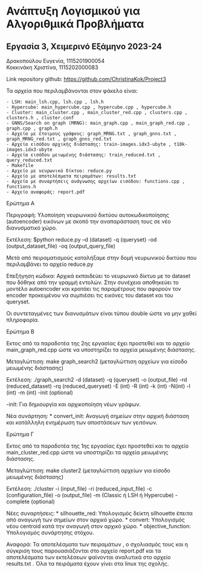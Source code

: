 # Ανάπτυξη Λογισμικού για Αλγοριθμικά Προβλήματα
## Εργασία 3, Χειμερινό Εξάμηνο 2023-24

Δρακοπούλου Ευγενία, 1115201900054  <br>
Κοκκινάκη Χριστίνα, 1115202000083   <br>

Link repository github: https://github.com/ChristinaKok/Project3

Τα αρχεία που περιλαμβάνονται στον φάκελο είναι:
    
    - LSH: main_lsh.cpp, lsh.cpp , lsh.h 
    - Hypercube: main_hypercube.cpp , hypercube.cpp , hypercube.h
    - Cluster: main_cluster.cpp , main_cluster_red.cpp , clusters.cpp , clusters.h , cluster.conf
    - GNNS/Search on graph (MRNG): main_graph.cpp , main_graph_red.cpp , graph.cpp , graph.h
    - Αρχεία με έτοιμους γράφους: graph_MRNG.txt , graph_gnns.txt , graph_MRNG_red.txt , graph_gnns_red.txt
    - Αρχεία εισόδου αρχικής διάστασης: train-images.idx3-ubyte , t10k-images.idx3-ubyte
    - Αρχεία εισόδου μειωμένης διάστασης: train_reduced.txt , query_reduced.txt 
    - Makefile
    - Αρχείο με νευρωνικό δίκτυο: reduce.py
    - Αρχείο με αποτελέσματα πειραμάτων: results.txt
    - Αρχεία με συναρτήσεις ανάγνωσης αρχείων εισόδου: functions.cpp , functions.h
    - Αρχείο αναφοράς: report.pdf

Ερώτημα Α

Περιγραφή: Υλοποίηση νευρωνικού δικτύου αυτοκωδικοποίησης (autoencoder) εικόνων με σκοπό την αναπαράσταση τους σε νέο διανυσματικό χώρο. 

Εκτέλεση: $python reduce.py –d (dataset) -q (queryset) -od (output_dataset_file) -oq (output_query_file)

Μετά από πειραματισμούς καταλήξαμε στην δομή νευρωνικού δικτύου που περιλαμβάνει το αρχείο reduce.py 

Επεξήγηση κώδικα: Αρχικά εκπαιδεύει το νευρωνικό δίκτυο με το dataset που δόθηκε από την γραμμή εντολών. Στην συνέχεια αποθηκεύει το μοντέλο autoencoder και κρατάει τις παραμέτρους που αφορούν τον encoder προκειμένου να συμπιέσει τις εικόνες του dataset και του queryset. 

Οι συντεταγμένες των διανυσμάτων είναι τύπου double ώστε να μην χαθεί πληροφορία.



Ερώτημα Β

Εκτος από τα παραδοτέα της 2ης εργασίας έχει προστεθεί και το αρχείο main_graph_red.cpp ώστε να υποστηρίζει τα αρχεία μειωμένης διάστασης.

Μεταγλώττιση: make graph_search2  (μεταγλώττιση αρχείων για είσοδο μειωμένης διάστασης)

Εκτέλεση: ./graph_search2 -d (dataset) -q (queryset) -o (output_file) -rd (reduced_dataset) -rq (reduced_queryset) -E (int) -R (int) -k (int) -N(int) -l (int) -m (int) -init (optional)

-init: Για δημιουργία και αρχικοποίηση νέων γράφων.

Νέα συνάρτηση:
    * convert_init: Αναγωγή σημείων στην αρχική διάσταση και κατάλληλη ενημέρωση των αποστάσεων των γειτόνων.



Ερώτημα Γ

Εκτος από τα παραδοτέα της 1ης εργασίας έχει προστεθεί και το αρχείο main_cluster_red.cpp ώστε να υποστηρίζει τα αρχεία μειωμένης διάστασης.

Μεταγλώττιση: make cluster2  (μεταγλώττιση αρχείων για είσοδο μειωμένης διάστασης)

Εκτέλεση: ./cluster -i (input_file) -ri (reduced_input_file) -c (configuration_file) -o (output_file) -m (Classic ή LSH ή Hypercube) -complete (optional)

Νέες συναρτήσεις:
    * silhouette_red: Υπολογισμός δείκτη silhouette έπειτα από αναγωγή των σημείων στον αρχικό χώρο. 
    * convert: Υπολογισμός νέου centroid κατά την αναγωγή στον αρχικό χώρο.
    * objective_function: Υπολογισμός συνάρτησης στόχου.



Αναφορά:
    Τα αποτελέσματα των πειραμάτων , ο σχολιασμός τους και η σύγκριση τους παρουασιάζονται στο αρχείο report.pdf και τα αποτελέσματα των εκτελέσεων φαίνονται αναλυτικά στο αρχείο results.txt . Όλα τα πειράματα έχουν γίνει στα linux της σχολής. 
